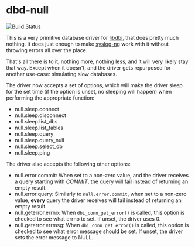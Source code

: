 dbd-null
========

[![Build Status](https://secure.travis-ci.org/algernon/dbd-null.png?branch=master)](http://travis-ci.org/algernon/dbd-null)

This is a very primitive database driver for [libdbi][1], that does
pretty much nothing. It does just enough to make [syslog-ng][2] work
with it without throwing errors all over the place.

That's all there is to it, nothing more, nothing less, and it will
very likely stay that way. Except when it doesn't, and the driver gets
repurposed for another use-case: simulating slow databases.

The driver now accepts a set of options, which will make the driver
sleep for the set time (if the option is unset, no sleeping will
happen) when performing the appropriate function:

* null.sleep.connect
* null.sleep.disconnect
* null.sleep.list_dbs
* null.sleep.list_tables
* null.sleep.query
* null.sleep.query_null
* null.sleep.select_db
* null.sleep.ping

The driver also accepts the following other options:

* null.error.commit: When set to a non-zero value, and the driver
  receives a query starting with *COMMIT*, the query will fail instead
  of returning an empty result.
* null.error.query: Similarly to `null.error.commit`, when set to a
  non-zero value, **every** query the driver receives will fail
  instead of returning an empty result.
* null.geterror.errno: When `dbi_conn_get_error()` is called, this
  option is checked to see what errno to set. If unset, the driver
  uses 0.
* null.geterror.errmsg: When `dbi_conn_get_error()` is called, this
  option is checked to see what error message should be set. If unset,
  the driver sets the error message to NULL.

 [1]: http://libdbi.sourceforge.net/
 [2]: http://www.balabit.com/network-security/syslog-ng
